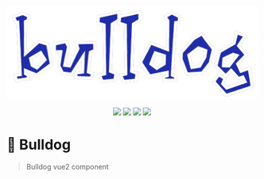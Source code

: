 <div  align="center">    
	<img src="/src/asset/img/logo.png" alt="" align=center/>
</div>
<p align="center">
	<img src="https://img.shields.io/npm/v/npm.svg">
	<img src="https://img.shields.io/badge/language-javascript-orange.svg">
	<img src="https://img.shields.io/badge/weibo-@z Jesse-red.svg">
	<img src="https://img.shields.io/packagist/l/doctrine/orm.svg">
</p>

# :space_invader: Bulldog
>Bulldog vue2 component


